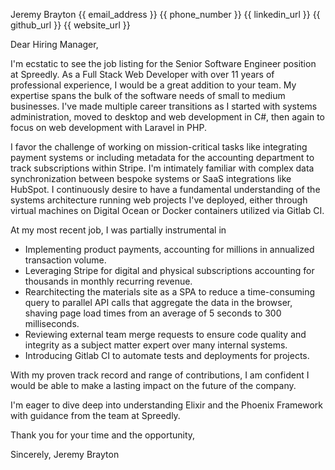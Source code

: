 Jeremy Brayton
{{ email_address }}
{{ phone_number }}
{{ linkedin_url }}
{{ github_url }}
{{ website_url }}

Dear Hiring Manager,

I'm ecstatic to see the job listing for the Senior Software Engineer position at Spreedly. As a Full Stack Web Developer with over 11 years of professional experience, I would be a great addition to your team. My expertise spans the bulk of the software needs of small to medium businesses. I've made multiple career transitions as I started with systems administration, moved to desktop and web development in C#, then again to focus on web development with Laravel in PHP.

I favor the challenge of working on mission-critical tasks like integrating payment systems or including metadata for the accounting department to track subscriptions within Stripe. I'm intimately familiar with complex data synchronization between bespoke systems or SaaS integrations like HubSpot. I continuously desire to have a fundamental understanding of the systems architecture running web projects I've deployed, either through virtual machines on Digital Ocean or Docker containers utilized via Gitlab CI.

At my most recent job, I was partially instrumental in

* Implementing product payments, accounting for millions in annualized transaction volume.
* Leveraging Stripe for digital and physical subscriptions accounting for thousands in monthly recurring revenue.
* Rearchitecting the materials site as a SPA to reduce a time-consuming query to parallel API calls that aggregate the data in the browser, shaving page load times from an average of 5 seconds to 300 milliseconds.
* Reviewing external team merge requests to ensure code quality and integrity as a subject matter expert over many internal systems.
* Introducing Gitlab CI to automate tests and deployments for projects.

With my proven track record and range of contributions, I am confident I would be able to make a lasting impact on the future of the company.

I'm eager to dive deep into understanding Elixir and the Phoenix Framework with guidance from the team at Spreedly.

Thank you for your time and the opportunity,

Sincerely,
Jeremy Brayton

